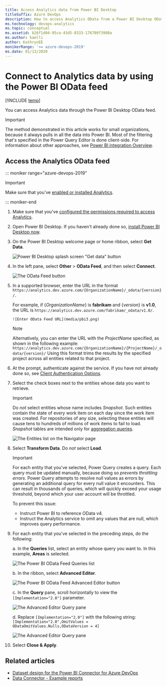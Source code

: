```yaml
---
title: Access Analytics data from Power BI Desktop
titleSuffix: Azure DevOps
description: How to access Analytics OData from a Power BI Desktop OData feed for Azure DevOps  
ms.technology: devops-analytics
ms.topic: conceptual
ms.assetid: b26f1d04-95ca-43d5-8333-176780f3980a  
ms.author: kaelli
author: KathrynEE
monikerRange: '>= azure-devops-2019'
ms.date: 01/13/2020
---
```


# Connect to Analytics data by using the Power BI OData feed

[!INCLUDE [temp](../includes/version-azure-devops.md)]

You can access Analytics data through the Power BI Desktop OData feed.

> [!IMPORTANT]  
> The method demonstrated in this article works for small organizations, because it always pulls in all the data into Power BI. Most of the filtering that's specified in the Power Query Editor is done client-side. For information about other approaches, see [Power BI integration Overview](overview.md).

## Access the Analytics OData feed

::: moniker range="azure-devops-2019"

> [!IMPORTANT]  
> Make sure that you've [enabled or installed Analytics](../dashboards/analytics-extension.md).

::: moniker-end

1.  Make sure that you've [configured the permissions required to access Analytics](analytics-security.md).

1.  Open Power BI Desktop. If you haven't already done so, [install Power BI Desktop now](https://powerbi.microsoft.com/desktop).

1.  On the Power BI Desktop welcome page or home ribbon, select **Get Data**.

    ![Power BI Desktop splash screen "Get data" button](media/data-connector/get-data-splash-screen.png)

1.  In the left pane, select **Other** > **OData Feed**, and then select **Connect**.

    ![The OData Feed button](media/pbi2.png)

1.  In a supported browser, enter the URL in the format
    `https://analytics.dev.azure.com/{OrganizationName}/_odata/{version}/`.

    For example, if {_OrganizationName_} is **fabrikam** and {_version_} is **v1.0**, the URL is `https://analytics.dev.azure.com/fabrikam/_odata/v1.0/`.

        ![Enter OData Feed URL](media/pbi3.png)

    > [!NOTE]  
    > Alternatively, you can enter the URL with the _ProjectName_ specified, as shown in the following example:  
    > `https://analytics.dev.azure.com/{OrganizationName}/{ProjectName}/_odata/{version}/`
    > Using this format trims the results by the specified project across all entities related to that project.

1.  At the prompt, authenticate against the service. If you have not already done so, see [Client Authentication Options](client-authentication-options.md).

1.  Select the check boxes next to the entities whose data you want to retrieve.

    > [!IMPORTANT]  
    > Do _not_ select entities whose name includes _Snapshot_. Such entities contain the state of every work item on each day since the work item was created. For repositories of any size, selecting these entities will cause tens to hundreds of millions of work items to fail to load. _Snapshot_ tables are intended only for [aggregation queries](../extend-analytics/odata-query-guidelines.md).

    ![The Entities list on the Navigator page](media/pbi4.png)

1.  Select **Transform Data**. Do _not_ select **Load**.

    > [!IMPORTANT]
    > For each entity that you've selected, Power Query creates a query. Each query must be updated manually, because doing so _prevents throttling errors_. Power Query attempts to resolve null values as errors by generating an additional query for every null value it encounters. This can result in thousands of queries, which will quickly exceed your usage threshold, beyond which your user account will be throttled.
    >
    > To prevent this issue:
    >
    > - Instruct Power BI to reference OData v4.
    > - Instruct the Analytics service to omit any values that are null, which improves query performance.

1.  For each entity that you've selected in the preceding steps, do the following:

    a. In the **Queries** list, select an entity whose query you want to. In this example, **Areas** is selected.

    ![The Power BI OData Feed Queries list](media/pbi5.png)

    b. In the ribbon, select **Advanced Editor**.

    ![The Power BI OData Feed Advanced Editor button](media/AdvancedEditor.png)

    c. In the **Query** pane, scroll horizontally to view the `[Implementation="2.0"]` parameter.

    ![The Advanced Editor Query pane](media/odataquery-powerbi-advancededitor1.png)

    d. Replace `[Implementation="2.0"]` with the following string:  
     `[Implementation="2.0",OmitValues = ODataOmitValues.Nulls,ODataVersion = 4]`

    ![The Advanced Editor Query pane](media/odataquery-powerbi-advancededitor2.png)

1.  Select **Close & Apply**.

## Related articles

- [Dataset design for the Power BI Connector for Azure DevOps](data-connector-dataset.md)
- [Data Connector - Example reports](data-connector-examples.md)
